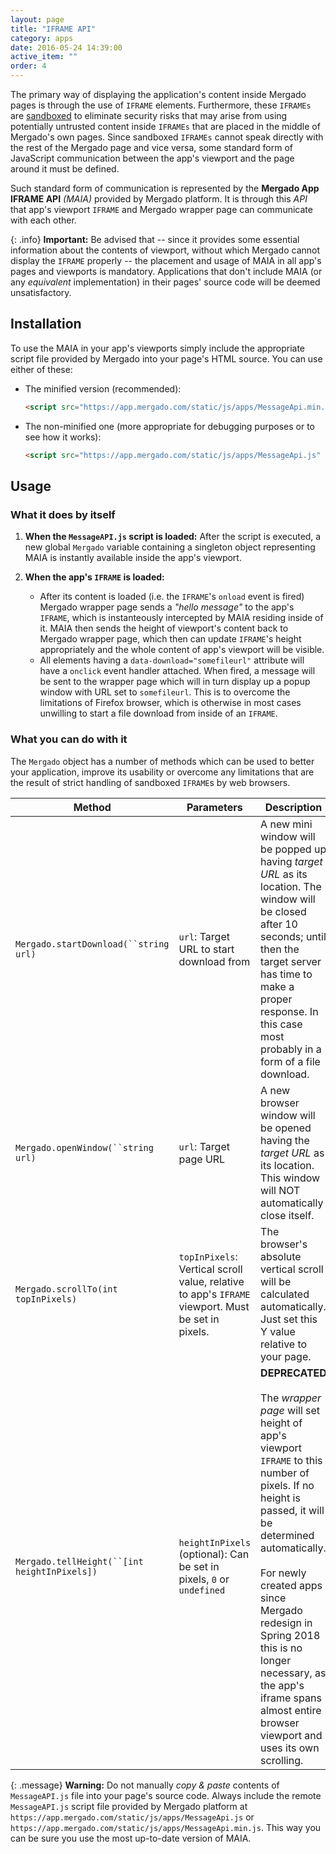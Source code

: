 ```yaml
---
layout: page
title: "IFRAME API"
category: apps
date: 2016-05-24 14:39:00
active_item: ""
order: 4
---
```


The primary way of displaying the application's content inside Mergado pages is through the use of `IFRAME` elements. Furthermore, these `IFRAMEs` are [sandboxed](https://developer.mozilla.org/en-US/docs/Web/HTML/Element/iframe#attr-sandbox) to eliminate security risks that may arise from using potentially untrusted content inside `IFRAMEs` that are placed in the middle of Mergado's own pages. Since sandboxed `IFRAMEs` cannot speak directly with the rest of the Mergado page and vice versa, some standard form of JavaScript communication between the app's viewport and the page around it must be defined.

Such standard form of communication is represented by the **Mergado App IFRAME API** *(MAIA)* provided by Mergado platform. It is through this *API* that app's viewport `IFRAME` and Mergado wrapper page can communicate with each other.

{: .info}
**Important:** Be advised that -- since it provides some essential information about the contents of viewport, without which Mergado cannot display the `IFRAME` properly -- the placement and usage of MAIA in all app's pages and viewports is mandatory. Applications that don't include MAIA (or any *equivalent* implementation) in their pages' source code will be deemed unsatisfactory.

## Installation

To use the MAIA in your app's viewports simply include the appropriate script file provided by Mergado into your page's HTML source. You can use either of these:

- The minified version (recommended):

  ```html
  <script src="https://app.mergado.com/static/js/apps/MessageApi.min.js" async></script>
  ```
- The non-minified one (more appropriate for debugging purposes or to see how it works):

  ```html
  <script src="https://app.mergado.com/static/js/apps/MessageApi.js" async></script>
  ```

## Usage

### What it does by itself

1. **When the `MessageAPI.js` script is loaded:**
After the script is executed, a new global `Mergado` variable containing a singleton object representing MAIA is instantly available inside the app's viewport.

2. **When the app's `IFRAME` is loaded:**
   - After its content is loaded (i.e. the `IFRAME`'s `onload` event is fired) Mergado wrapper page sends a *"hello message"* to the app's `IFRAME`, which is instanteously intercepted by MAIA residing inside of it. MAIA then sends the height of viewport's content back to Mergado wrapper page, which then can update `IFRAME`'s height appropriately and the whole content of app's viewport will be visible.
   - All elements having a `data-download="somefileurl"` attribute will have a `onclick` event handler attached. When fired, a message will be sent to the wrapper page which will in turn display up a popup window with URL set to `somefileurl`. This is to overcome the limitations of Firefox browser, which is otherwise in most cases unwilling to start a file download from inside of an `IFRAME`.

### What you can do with it

The `Mergado` object has a number of methods which can be used to better your application, improve its usability or overcome any limitations that are the result of strict handling of sandboxed `IFRAME`s by web browsers.

Method | Parameters | Description
------ | ---------- | -----------
`Mergado.startDownload(``string url)` | `url`: Target URL to start download from | A new mini window will be popped up having *target URL* as its location. The window will be closed after 10 seconds; until then the target server has time to make a proper response. In this case most probably in a form of a file download.
`Mergado.openWindow(``string url)` | `url`: Target page URL | A new browser window will be opened having the *target URL* as its location. This window will NOT automatically close itself.
`Mergado.scrollTo(int topInPixels)` | `topInPixels`: Vertical scroll value, relative to app's `IFRAME` viewport. Must be set in pixels. | The browser's absolute vertical scroll will be calculated automatically. Just set this Y value relative to your page.
`Mergado.tellHeight(``[int heightInPixels])` | `heightInPixels` (optional): Can be set in pixels, `0` or `undefined` | <b>DEPRECATED</b><br><br>The *wrapper page* will set height of app's viewport `IFRAME` to this number of pixels. If no height is passed, it will be determined automatically.<br><br>For newly created apps since Mergado redesign in Spring 2018 this is no longer necessary, as the app's iframe spans almost entire browser viewport and uses its own scrolling.

{: .message}
**Warning:** Do not manually *copy & paste* contents of `MessageAPI.js` file into your page's source code. Always include the remote `MessageAPI.js` script file provided by Mergado platform at `https://app.mergado.com/static/js/apps/MessageApi.js` or `https://app.mergado.com/static/js/apps/MessageApi.min.js`. This way you can be sure you use the most up-to-date version of MAIA.
